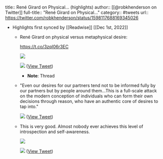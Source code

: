 title:: René Girard on Physical... (highlights)
author:: [[@robkhenderson on Twitter]]
full-title:: "René Girard on Physical..."
category:: #tweets
url:: https://twitter.com/robkhenderson/status/1598117688169345026

- Highlights first synced by [[Readwise]] [[Dec 1st, 2022]]
	- René Girard on physical versus metaphysical desire:
	  
	  https://t.co/3zqI06r3EC 
	  
	  ![](https://pbs.twimg.com/media/Fi2nfJLXgAQqtDw.jpg) 
	  
	  ![](https://pbs.twimg.com/media/Fi2nfJNWYAYLmKW.jpg) ([View Tweet](https://twitter.com/robkhenderson/status/1598117688169345026))
		- **Note**: Thread
	- "Even our desires for our partners tend not to be informed fully by our partners but by people around them...This is a full-scale attack on the modern conception of individuals who can form their own decisions through reason, who have an authentic core of desires to tap into." 
	  
	  ![](https://pbs.twimg.com/media/Fi2oV8UXwAE0EaC.jpg) ([View Tweet](https://twitter.com/robkhenderson/status/1598118631627718657))
	- This is very good. Almost nobody ever achieves this level of introspection and self-awareness. 
	  
	  ![](https://pbs.twimg.com/media/Fi2rlKzX0AEbnb0.jpg) 
	  
	  ![](https://pbs.twimg.com/media/Fi2rl_EXkAIx5oy.png) ([View Tweet](https://twitter.com/robkhenderson/status/1598122147343650816))